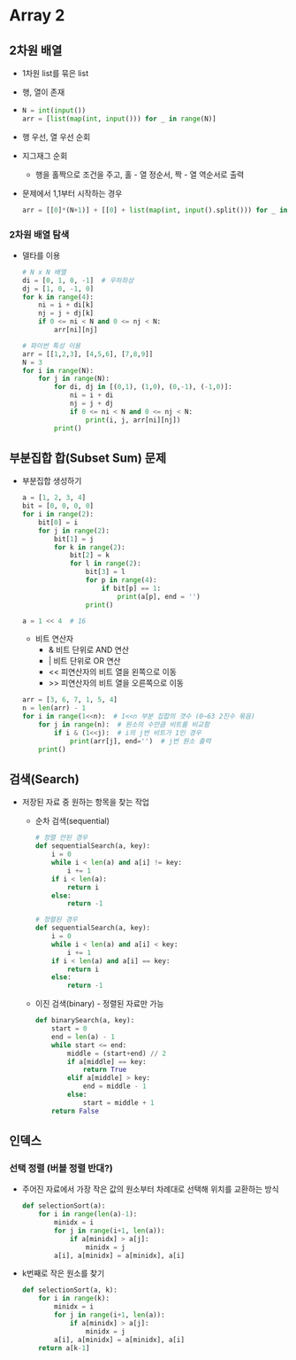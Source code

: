 # Array 2

## 2차원 배열

- 1차원  list를 묶은 list

- 행, 열이 존재

- ```python
  N = int(input())
  arr = [list(map(int, input())) for _ in range(N)]
  ```

- 행 우선, 열 우선 순회

- 지그재그 순회

  - 행을 홀짝으로 조건을 주고, 홀 - 열 정순서, 짝 - 열 역순서로 출력

- 문제에서 1,1부터 시작하는 경우

  ```python
  arr = [[0]*(N+1)] + [[0] + list(map(int, input().split())) for _ in range(N)]
  ```

  

### 2차원 배열 탐색

- 델타를 이용

  ```python
  # N x N 배열
  di = [0, 1, 0, -1]  # 우하좌상
  dj = [1, 0, -1, 0]
  for k in range(4):
      ni = i + di[k]
      nj = j + dj[k]
      if 0 <= ni < N and 0 <= nj < N:
          arr[ni][nj]
  
  # 파이썬 특성 이용
  arr = [[1,2,3], [4,5,6], [7,8,9]]
  N = 3
  for i in range(N):
      for j in range(N):
          for di, dj in [(0,1), (1,0), (0,-1), (-1,0)]:
              ni = i + di
              nj = j + dj
              if 0 <= ni < N and 0 <= nj < N:
                  print(i, j, arr[ni][nj])
          print()
  ```



## 부분집합 합(Subset Sum) 문제

- 부분집합 생성하기

  ```python
  a = [1, 2, 3, 4]
  bit = [0, 0, 0, 0]
  for i in range(2):
      bit[0] = i
      for j in range(2):
          bit[1] = j
          for k in range(2):
              bit[2] = k
              for l in range(2):
                  bit[3] = l
                  for p in range(4):
                      if bit[p] == 1:
                          print(a[p], end = '')
                  print()
  ```

  ```python
  a = 1 << 4  # 16
  ```

  - 비트 연산자
    - \& 비트 단위로 AND 연산
    - \| 비트 단위로 OR 연산
    - \<< 피연산자의 비트 열을 왼쪽으로 이동
    - \>> 피연산자의 비트 열을 오른쪽으로 이동

  ```python
  arr = [3, 6, 7, 1, 5, 4]
  n = len(arr) - 1
  for i in range(1<<n):  # 1<<n 부분 집합의 갯수 (0~63 2진수 묶음)
      for j in range(n):  # 원소의 수만큼 비트를 비교함
          if i & (1<<j):  # i의 j번 비트가 1인 경우
              print(arr[j], end='')  # j번 원소 출력
      print()
  ```

  

## 검색(Search)

- 저장된 자료 중 원하는 항목을 찾는 작업

  - 순차 검색(sequential)

    ```python
    # 정렬 안된 경우
    def sequentialSearch(a, key):
        i = 0
        while i < len(a) and a[i] != key:
            i += 1
        if i < len(a):
            return i
        else:
            return -1
    ```

    ```python
    # 정렬된 경우
    def sequentialSearch(a, key):
        i = 0
        while i < len(a) and a[i] < key:
            i += 1
        if i < len(a) and a[i] == key:
            return i
        else:
            return -1
    ```

  - 이진 검색(binary) - 정렬된 자료만 가능

    ```python
    def binarySearch(a, key):
        start = 0
        end = len(a) - 1
        while start <= end:
            middle = (start+end) // 2
            if a[middle] == key:
                return True
            elif a[middle] > key:
                end = middle - 1
            else:
                start = middle + 1
        return False
    ```



## 인덱스

### 선택 정렬 (버블 정렬 반대?)

- 주어진 자료에서 가장 작은 값의 원소부터 차례대로 선택해 위치를 교환하는 방식

  ```python
  def selectionSort(a):
      for i in range(len(a)-1):
          minidx = i
          for j in range(i+1, len(a)):
              if a[minidx] > a[j]:
                  minidx = j
          a[i], a[minidx] = a[minidx], a[i]
  ```

- k번째로 작은 원소를 찾기

  ```python
  def selectionSort(a, k):
      for i in range(k):
          minidx = i
          for j in range(i+1, len(a)):
              if a[minidx] > a[j]:
                  minidx = j
          a[i], a[minidx] = a[minidx], a[i]
      return a[k-1]
  ```

  


